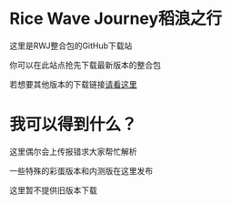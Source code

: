 # Rice Wave Journey稻浪之行

这里是RWJ整合包的GitHub下载站

你可以在此站点抢先下载最新版本的整合包

若想要其他版本的下载链接[请看这里](https://liuxirivers.github.io/OWDminecraftmodpack/ "官方网站")

# 我可以得到什么？

这里偶尔会上传报错求大家帮忙解析

一些特殊的彩蛋版本和内测版在这里发布

这里暂不提供旧版本下载
